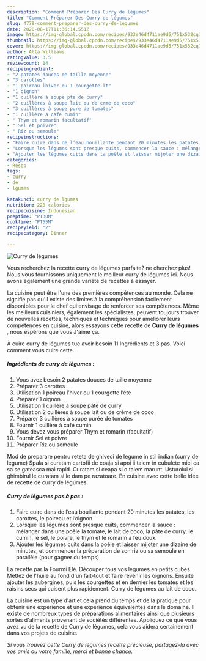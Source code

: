 ```yaml
---
description: "Comment Préparer Des Curry de légumes"
title: "Comment Préparer Des Curry de légumes"
slug: 4779-comment-preparer-des-curry-de-legumes
date: 2020-08-17T11:36:14.551Z
image: https://img-global.cpcdn.com/recipes/933e46d4711ae9d5/751x532cq70/curry-de-legumes-photo-principale-de-la-recette.jpg
thumbnail: https://img-global.cpcdn.com/recipes/933e46d4711ae9d5/751x532cq70/curry-de-legumes-photo-principale-de-la-recette.jpg
cover: https://img-global.cpcdn.com/recipes/933e46d4711ae9d5/751x532cq70/curry-de-legumes-photo-principale-de-la-recette.jpg
author: Alta Williams
ratingvalue: 3.5
reviewcount: 14
recipeingredient:
- "2 patates douces de taille moyenne"
- "3 carottes"
- "1 poireau lhiver ou 1 courgette lt"
- "1 oignon"
- "1 cuillère à soupe pte de curry"
- "2 cuillères à soupe lait ou de crme de coco"
- "3 cuillères à soupe pure de tomates"
- "1 cuillère à café cumin"
- " Thym et romarin facultatif"
- " Sel et poivre"
- " Riz ou semoule"
recipeinstructions:
- "Faire cuire dans de l’eau bouillante pendant 20 minutes les patates, les carottes, le poireau et l’oignon"
- "Lorsque les légumes sont presque cuits, commencer la sauce : mélanger dans une poêle la tomate, le lait de coco, la pâte de curry, le cumin, le sel, le poivre, le thym et le romarin à feu doux."
- "Ajouter les légumes cuits dans la poêle et laisser mijoter une dizaine de minutes, et commencer la préparation de son riz ou sa semoule en parallèle (pour gagner du temps)"
categories:
- Resep
tags:
- curry
- de
- lgumes

katakunci: curry de lgumes 
nutrition: 228 calories
recipecuisine: Indonesian
preptime: "PT30M"
cooktime: "PT55M"
recipeyield: "2"
recipecategory: Dinner

---
```



![Curry de légumes](https://img-global.cpcdn.com/recipes/933e46d4711ae9d5/751x532cq70/curry-de-legumes-photo-principale-de-la-recette.jpg)

Vous recherchez la recette curry de légumes parfaite? ne cherchez plus! Nous vous fournissons uniquement le meilleur curry de légumes ici. Nous avons également une grande variété de recettes à essayer.

La cuisine peut être l'une des premières compétences au monde. Cela ne signifie pas qu'il existe des limites à la compréhension facilement disponibles pour le chef qui envisage de renforcer ses compétences. Même les meilleurs cuisiniers, également les spécialistes, peuvent toujours trouver de nouvelles recettes, techniques et techniques pour améliorer leurs compétences en cuisine, alors essayons cette recette de <strong> Curry de légumes </strong>, nous espérons que vous J'aime ça.

<!--inarticleads1-->

À cuire curry de légumes tue avoir besoin 11 Ingrédients et 3 pas. Voici comment vous cuire cette.

##### Ingrédients de curry de légumes :

1. Vous avez besoin 2 patates douces de taille moyenne
1. Préparer 3 carottes
1. Utilisation 1 poireau l’hiver ou 1 courgette l’été
1. Préparer 1 oignon
1. Utilisation 1 cuillère à soupe pâte de curry
1. Utilisation 2 cuillères à soupe lait ou de crème de coco
1. Préparer 3 cuillères à soupe purée de tomates
1. Fournir 1 cuillère à café cumin
1. Vous devez vous préparer  Thym et romarin (facultatif)
1. Fournir  Sel et poivre
1. Préparer  Riz ou semoule


Mod de preparare pentru reteta de ghiveci de legume in stil indian (curry de legume) Spala si curatam cartofii de coaja si apoi ii taiem in cubulete mici ca sa se gateasca mai rapid. Curatam si ceapa si o taiem marunt. Usturoiul si ghimbirul le curatam si le dam pe razatoare. En cuisine avec cette belle idée de recette de curry de légumes. 

<!--inarticleads2-->

##### Curry de légumes pas à pas :

1. Faire cuire dans de l’eau bouillante pendant 20 minutes les patates, les carottes, le poireau et l’oignon
1. Lorsque les légumes sont presque cuits, commencer la sauce : mélanger dans une poêle la tomate, le lait de coco, la pâte de curry, le cumin, le sel, le poivre, le thym et le romarin à feu doux.
1. Ajouter les légumes cuits dans la poêle et laisser mijoter une dizaine de minutes, et commencer la préparation de son riz ou sa semoule en parallèle (pour gagner du temps)


La recette par la Fourmi Elé. Découper tous vos légumes en petits cubes. Mettez de l&#39;huile au fond d&#39;un fait-tout et faire revenir les oignons. Ensuite ajouter les aubergines, puis les courgettes et en dernier les tomates et les raisins secs qui cuisent plus rapidement. Curry de légumes au lait de coco. 

<!--inarticleads1-->

<p>
La cuisine est un type d'art et cela prend du temps et de la pratique pour obtenir une expérience et une expérience équivalentes dans le domaine. Il existe de nombreux types de préparations alimentaires ainsi que plusieurs sortes d'aliments provenant de sociétés différentes. Appliquez ce que vous avez vu de la recette de Curry de légumes, cela vous aidera certainement dans vos projets de cuisine.
</p>

<p>
<i>Si vous trouvez cette Curry de légumes recette précieuse, partagez-la avec vos amis ou votre famille, merci et bonne chance.</i>
</p>
